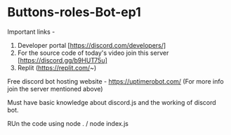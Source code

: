 # Buttons-roles-Bot-ep1

Important links - 
1. Developer portal [https://discord.com/developers/] 
2. For the source code of today's video join this server [https://discord.gg/b9HUT75u]
3. Replit (https://replit.com/~)

Free discord bot hosting website - https://uptimerobot.com/ (For more info join the server mentioned above)

Must have basic knowledge about discord.js and the working of discord bot.

RUn the code using node . / node index.js

